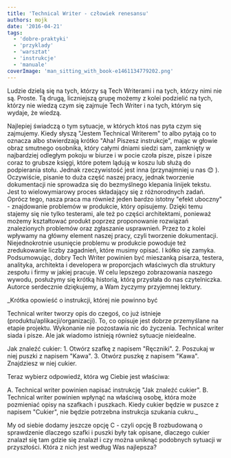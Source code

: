 ```yaml
---
title: 'Technical Writer - człowiek renesansu'
authors: mojk
date: '2016-04-21'
tags:
  - 'dobre-praktyki'
  - 'przyklady'
  - 'warsztat'
  - 'instrukcje'
  - 'manuale'
coverImage: 'man_sitting_with_book-e1461134779202.png'
---
```


Ludzie dzielą się na tych, którzy są Tech Writerami i na tych, którzy nimi nie
są. Proste. Tą drugą, liczniejszą grupę możemy z kolei podzielić na tych, którzy
nie wiedzą czym się zajmuje Tech Writer i na tych, którym się wydaje, że wiedzą.

<!--truncate-->

Najlepiej świadczą o tym sytuacje, w których ktoś nas pyta czym się zajmujemy.
Kiedy słyszą "Jestem Technical Writerem" to albo pytają co to oznacza albo
stwierdzają krótko "Aha! Piszesz instrukcje", mając w głowie obraz smutnego
osobnika, który całymi dniami siedzi sam, zamknięty w najbardziej odległym
pokoju w biurze i w pocie czoła pisze, pisze i pisze coraz to grubsze księgi,
które potem lądują w koszu lub służą do podpierania stołu. Jednak rzeczywistość
jest inna (przynajmniej u nas 😊 ). Oczywiście, pisanie to duża część naszej
pracy, jednak tworzenie dokumentacji nie sprowadza się do bezmyślnego klepania
linijek tekstu. Jest to wielowymiarowy proces składający się z różnorodnych
zadań. Oprócz tego, nasza praca ma również jeden bardzo istotny "efekt
uboczny" - znajdowanie problemów w produkcie, który opisujemy. Dzięki temu
stajemy się nie tylko testerami, ale też po części architektami, ponieważ możemy
kształtować produkt poprzez proponowanie rozwiązań znalezionych problemów oraz
zgłaszanie usprawnień. Przez to z kolei wpływamy na główny element naszej pracy,
czyli tworzenie dokumentacji. Niejednokrotnie usunięcie problemu w produkcie
powoduje też zredukowanie liczby zagadnień, które musimy opisać. I kółko się
zamyka. Podsumowując, dobry Tech Writer powinien być mieszanką pisarza, testera,
analityka, architekta i developera w proporcjach właściwych dla struktury
zespołu i firmy w jakiej pracuje. W celu lepszego zobrazowania naszego wywodu,
posłużymy się krótką historią, którą przysłała do nas czytelniczka. Autorce
serdecznie dziękujemy, a Wam życzymy przyjemnej lektury.

\_Krótka opowieść o instrukcji, której nie powinno być

Technical writer tworzy opis do czegoś, co już istnieje
(produktu/aplikacji/organizacji). To, co opisuje jest dobrze przemyślane na
etapie projektu. Wykonanie nie pozostawia nic do życzenia. Technical writer
siada i pisze. Ale jak wiadomo istnieją również sytuacje nieidealne.

Jak znaleźć cukier: 1. Otwórz szafkę z napisem "Ręczniki". 2. Poszukaj w niej
puszki z napisem "Kawa". 3. Otwórz puszkę z napisem "Kawa". Znajdziesz w niej
cukier.

Teraz wybierz odpowiedź, która wg Ciebie jest właściwa:

A. Technical writer powinien napisać instrukcję "Jak znaleźć cukier". B.
Technical writer powinien wpłynąć na właściwą osobę, która może pozmieniać opisy
na szafkach i puszkach. Kiedy cukier będzie w puszce z napisem "Cukier", nie
będzie potrzebna instrukcja szukania cukru.\_

My od siebie dodamy jeszcze opcję C - czyli opcję B rozbudowaną o sprawdzenie
dlaczego szafki i puszki były tak opisane, dlaczego cukier znalazł się tam gdzie
się znalazł i czy można uniknąć podobnych sytuacji w przyszłości. Która z nich
jest według Was najlepsza?
